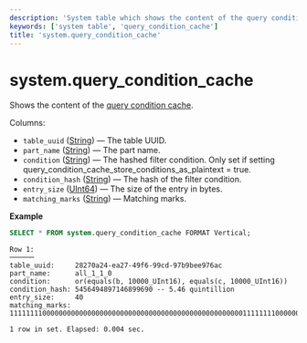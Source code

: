 ```yaml
---
description: 'System table which shows the content of the query condition cache.'
keywords: ['system table', 'query_condition_cache']
title: 'system.query_condition_cache'
---
```



# system.query_condition_cache

<SystemTableCloud/>

Shows the content of the [query condition cache](../query-condition-cache.md).

Columns:

- `table_uuid` ([String](../../sql-reference/data-types/string.md)) — The table UUID.
- `part_name` ([String](../../sql-reference/data-types/string.md)) — The part name.
- `condition` ([String](/sql-reference/data-types/string.md)) — The hashed filter condition. Only set if setting query_condition_cache_store_conditions_as_plaintext = true.
- `condition_hash` ([String](/sql-reference/data-types/string.md)) — The hash of the filter condition.
- `entry_size` ([UInt64](../../sql-reference/data-types/int-uint.md)) — The size of the entry in bytes.
- `matching_marks` ([String](../../sql-reference/data-types/string.md)) — Matching marks.

**Example**

``` sql
SELECT * FROM system.query_condition_cache FORMAT Vertical;
```

``` text
Row 1:
──────
table_uuid:     28270a24-ea27-49f6-99cd-97b9bee976ac
part_name:      all_1_1_0
condition:      or(equals(b, 10000_UInt16), equals(c, 10000_UInt16))
condition_hash: 5456494897146899690 -- 5.46 quintillion
entry_size:     40
matching_marks: 111111110000000000000000000000000000000000000000000000000111111110000000000000000

1 row in set. Elapsed: 0.004 sec.
```
